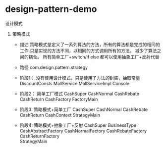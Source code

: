 # design-pattern-demo
设计模式
1. 策略模式
    * 描述
        策略模式是定义了一系列算法的方法，所有的算法都是完成的相同的工作.只是实现的方法不同，以相同的方式调用所有的方法。 减少了算法之间的耦合。
        所有简单工厂+switch/if else 都可以使用抽象工厂+反射代替
    * 路径
        com.design.pattern.strategy
        
    * 阶段1：
        没有使用设计模式，只是使用了方法的封装，抽取常量
        DiscountConsts
        MallService
        MallServiceImpl
        Console
    
    * 阶段2：
        简单工厂模式
        CashSuper
        CashNormal
        CashRebate
        CashReturn
        CashFactory
        FactoryMain
    
    * 阶段3:
        策略模式+简单工厂
        CashSuper
        CashNormal
        CashRebate
        CashReturn
        CashContext
        StrategyMain
    
    * 阶段4:
        策略模式+抽象工厂+反射
        CashSuper
        BusinessType
        CashAbstractFactory
        CashNormalFactory
        CashRebateFactory
        CashReturnFactory  
        StrategyMain    
       
       
       
        